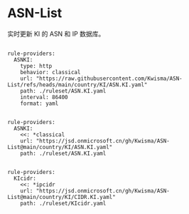 
# ASN-List

实时更新 KI 的 ASN 和 IP 数据库。

<pre><code class="language-javascript">
rule-providers:
  ASNKI:
    type: http
    behavior: classical
    url: "https://raw.githubusercontent.com/Kwisma/ASN-List/refs/heads/main/country/KI/ASN.KI.yaml"
    path: ./ruleset/ASN.KI.yaml
    interval: 86400
    format: yaml
</code></pre>

<pre><code class="language-javascript">
rule-providers:
  ASNKI:
    <<: *classical
    url: "https://jsd.onmicrosoft.cn/gh/Kwisma/ASN-List@main/country/KI/ASN.KI.yaml"
    path: ./ruleset/ASN.KI.yaml
</code></pre>

<pre><code class="language-javascript">
rule-providers:
  KIcidr:
    <<: *ipcidr
    url: "https://jsd.onmicrosoft.cn/gh/Kwisma/ASN-List@main/country/KI/CIDR.KI.yaml"
    path: ./ruleset/KIcidr.yaml
</code></pre>
